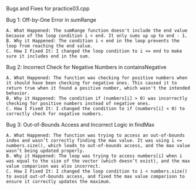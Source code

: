 Bugs and Fixes for practice03.cpp

Bug 1: Off-by-One Error in sumRange

    A. What Happened: The sumRange function doesn't include the end value because of the loop condition i < end. It only sums up up to end - 1.
    B. Why it Happened: The condition i < end in the loop prevents the loop from reaching the end value.
    C. How I Fixed It: I changed the loop condition to i <= end to make sure it includes end in the sum.

Bug 2: Incorrect Check for Negative Numbers in containsNegative

    A. What Happened: The function was checking for positive numbers when it should have been checking for negative ones. This caused it to return true when it found a positive number, which wasn't the intended behavior.
    B. Why it Happened: The condition if (numbers[i] > 0) was incorrectly checking for positive numbers instead of negative ones.
    C. How I Fixed It: I changed the condition to if (numbers[i] < 0) to correctly check for negative numbers.

Bug 3: Out-of-Bounds Access and Incorrect Logic in findMax

    A. What Happened: The function was trying to access an out-of-bounds index and wasn’t correctly finding the max value. It was using i <= numbers.size(), which leads to out-of-bounds access, and the max value wasn’t being updated properly.
    B. Why it Happened: The loop was trying to access numbers[i] when i was equal to the size of the vector (which doesn’t exist), and the max value comparison was also incorrect.
    C. How I Fixed It: I changed the loop condition to i < numbers.size() to avoid out-of-bounds access, and fixed the max value comparison to ensure it correctly updates the maximum.